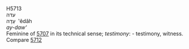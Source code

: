 <body>
  <p>H5713<br>  עדה  <br> עֵדָה  ‎  ‛êdâh  <br><i>ay-daw‘ </i><br>Feminine of <a href="h5707.htm">5707</a> in its technical sense; <i>testimony</i>: - testimony, witness. Compare <a href="h5712.htm">5712</a> <br></p>
 </body>